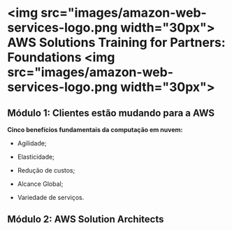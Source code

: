 # <img src="images/amazon-web-services-logo.png width="30px"> AWS Solutions Training for Partners: Foundations <img src="images/amazon-web-services-logo.png width="30px">

## Módulo 1: Clientes estão mudando para a AWS

**Cinco benefícios fundamentais da computação em nuvem:**

  - Agilidade;

  - Elasticidade;

  - Redução de custos;

  - Alcance Global;

  - Variedade de serviços.

## Módulo 2: AWS Solution Architects  
